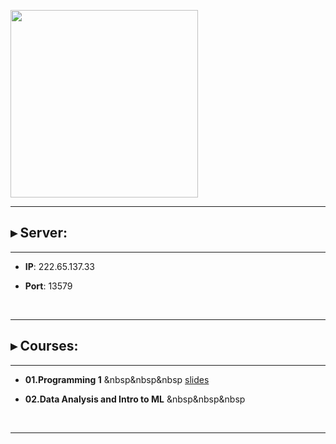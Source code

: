 <p float="left">
<img src="https://www.bioinfo-lab.com/img/road2ocean.jpg" height="300">
</p>

---------------------------------------

## ▸ Server:

---------------------------------------

 * **IP**: 222.65.137.33

 * **Port**: 13579

&nbsp;&nbsp;

---------------------------------------

## ▸ Courses:

---------------------------------------

 *  **01.Programming 1** &nbsp&nbsp&nbsp [slides](https://github.com/jumphone/BiUH-course/tree/main/c01/slides)

 * **02.Data Analysis and Intro to ML** &nbsp&nbsp&nbsp 

&nbsp;&nbsp;

---------------------------------------


